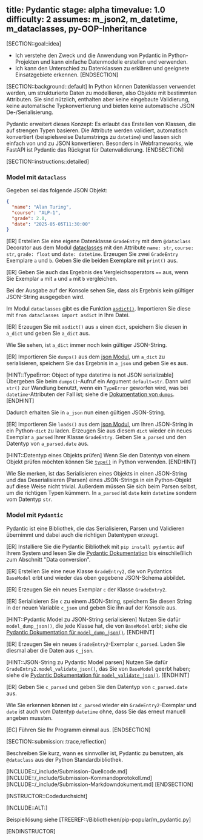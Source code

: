title: Pydantic
stage: alpha
timevalue: 1.0
difficulty: 2
assumes: m_json2, m_datetime, m_dataclasses, py-OOP-Inheritance
---


[SECTION::goal::idea]

- Ich verstehe den Zweck und die Anwendung von Pydantic in Python-Projekten und kann einfache
  Datenmodelle erstellen und verwenden.
- Ich kann den Unterschied zu Datenklassen zu erklären und geeignete Einsatzgebiete erkennen.
[ENDSECTION]


[SECTION::background::default]
In Python können Datenklassen verwendet werden, um strukturierte Daten zu modellieren,
also Objekte mit bestimmten Attributen.
Sie sind nützlich, enthalten aber keine eingebaute Validierung, keine automatische
Typkonvertierung und bieten keine automatische JSON De-/Serialisierung.

Pydantic erweitert dieses Konzept: Es erlaubt das Erstellen von Klassen,
die auf strengen Typen basieren.
Die Attribute werden validiert, automatisch konvertiert (beispielsweise Datumstrings
zu `datetime`) und lassen sich einfach von und zu JSON konvertieren.
Besonders in Webframeworks, wie FastAPI ist Pydantic das Rückgrat für Datenvalidierung.
[ENDSECTION]


[SECTION::instructions::detailed]

### Model mit `dataclass`

Gegeben sei das folgende JSON Objekt:

```json
{
  "name": "Alan Turing",
  "course": "ALP-1",
  "grade": 2.0,
  "date": "2025-05-05T11:30:00"
}
```

[ER] Erstellen Sie eine eigene Datenklasse `GradeEntry` mit dem `@dataclass` Decorator aus dem Modul
[dataclasses](https://docs.python.org/3/library/dataclasses.html)
mit den Attribute `name: str`, `course: str`, `grade: float` und `date: datetime`.
Erzeugen Sie zwei `GradeEntry` Exemplare `a` und `b`.
Geben Sie die beiden Exemplare mit `print()` aus.

[ER] Geben Sie auch das Ergebnis des Vergleichsoperators `==` aus, wenn Sie Exemplar
`a` mit `a` und `a` mit `b` vergleichen.

Bei der Ausgabe auf der Konsole sehen Sie, dass als Ergebnis kein gültiger
JSON-String ausgegeben wird.

Im Modul `dataclasses` gibt es die Funktion
[`asdict()`](https://docs.python.org/3/library/dataclasses.html#dataclasses.asdict).
Importieren Sie diese mit `from dataclasses import asdict` in Ihre Datei.

[ER] Erzeugen Sie mit `asdict()` aus `a` einen `dict`, speichern Sie diesen in `a_dict`
und geben Sie `a_dict` aus.

Wie Sie sehen, ist `a_dict` immer noch kein gültiger JSON-String.

[ER] Importieren Sie `dumps()` aus dem
[json Modul](https://docs.python.org/3/library/json.html),
um `a_dict` zu serialisieren, speichern Sie das Ergebnis in `a_json` und geben Sie es aus.

[HINT::TypeError: Object of type datetime is not JSON serializable]
Übergeben Sie beim `dumps()`-Aufruf ein Argument `default=str`.
Dann wird `str()` zur Wandlung benutzt, wenn ein `TypeError` geworfen wird,
was bei `datetime`-Attributen der Fall ist; siehe die
[Dokumentation von `dumps`](https://docs.python.org/3/library/json.html#json.dumps).
[ENDHINT]

Dadurch erhalten Sie in `a_json` nun einen gültigen JSON-String.

[ER]  Importieren Sie `loads()` aus dem
[json Modul](https://docs.python.org/3/library/json.html),
um Ihren JSON-String in ein Python-`dict` zu laden.
Erzeugen Sie aus diesem `dict` wieder ein neues Exemplar `a_parsed` Ihrer Klasse `GradeEntry`.
Geben Sie `a_parsed` und den Datentyp von `a_parsed.date` aus.

[HINT::Datentyp eines Objekts prüfen]
Wenn Sie den Datentyp von einem Objekt prüfen möchten können Sie
[`type()`](https://docs.python.org/3/library/functions.html#type)
in Python verwenden.
[ENDHINT]

Wie Sie merken, ist das Serialisieren eines Objekts in einen JSON-String und das
Deserialisieren (Parsen) eines JSON-Strings in ein Python-Objekt
auf diese Weise nicht trivial.
Außerdem müssen Sie sich beim Parsen selbst, um die richtigen Typen kümmern.
In `a_parsed` ist `date` kein `datetime` sondern vom Datentyp `str`.


### Model mit `Pydantic`

Pydantic ist eine Bibliothek, die das Serialisieren, Parsen und Validieren übernimmt
und dabei auch die richtigen Datentypen erzeugt.

[ER] Installiere Sie die Pydantic Bibliothek mit `pip install pydantic`
auf Ihrem System und lesen Sie die
[Pydantic Dokumentation](https://docs.pydantic.dev/latest/concepts/models/)
bis einschließlich zum Abschnitt "Data conversion".

[ER] Erstellen Sie eine neue Klasse `GradeEntry2`, die von Pydantics `BaseModel` erbt
und wieder das oben gegebene JSON-Schema abbildet.

[ER] Erzeugen Sie ein neues Exemplar `c` der Klasse `GradeEntry2`.

[ER] Serialisieren Sie `c` zu einem JSON-String, speichern Sie diesen String
in der neuen Variable `c_json` und geben Sie ihn auf der Konsole aus.

[HINT::Pydantic Model zu JSON-String serialisieren]
Nutzen Sie dafür `model_dump_json()`, die jede Klasse hat, die von `BaseModel` erbt;
siehe die
[Pydantic Dokumentation für `model_dump_json()`](https://docs.pydantic.dev/latest/concepts/serialization/#modelmodel_dump_json).
[ENDHINT]

[ER] Erzeugen Sie ein neues `GradeEntry2`-Exemplar `c_parsed`.
Laden Sie diesmal aber die Daten aus `c_json`.

[HINT::JSON-String zu Pydantic Model parsen]
Nutzen Sie dafür `GradeEntry2.model_validate_json()`, das Sie von `BaseModel` geerbt haben;
siehe die
[Pydantic Dokumentation für `model_validate_json()`](https://docs.pydantic.dev/latest/concepts/models/#validating-data).
[ENDHINT]

[ER] Geben Sie `c_parsed` und geben Sie den Datentyp von `c_parsed.date` aus.

Wie Sie erkennen können ist `c_parsed` wieder ein `GradeEntry2`-Exemplar und
`date` ist auch vom Datentyp `datetime` ohne, dass Sie das erneut manuell angeben mussten.

[EC] Führen Sie Ihr Programm einmal aus.
[ENDSECTION]


[SECTION::submission::trace,reflection]

Beschreiben Sie kurz, wann es sinnvoller ist, Pydantic zu benutzen, als `@dataclass`
aus der Python Standardbibliothek.

[INCLUDE::/_include/Submission-Quellcode.md]
[INCLUDE::/_include/Submission-Kommandoprotokoll.md]
[INCLUDE::/_include/Submission-Markdowndokument.md]
[ENDSECTION]

[INSTRUCTOR::Codedurchsicht]

[INCLUDE::ALT:]

Beispiellösung siehe [TREEREF::/Bibliotheken/pip-popular/m_pydantic.py]

[ENDINSTRUCTOR]
